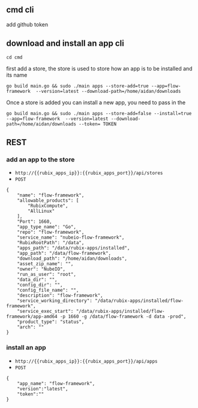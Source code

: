 ## cmd cli

add github token

## download and install an app cli

```
cd cmd
```
first add a store, the store is used to store how an app is to be installed and its name
```
go build main.go && sudo ./main apps --store-add=true --app=flow-framework  --version=latest --download-path=/home/aidan/downloads 
```

Once a store is added you can install a new app, you need to pass in the


```
go build main.go && sudo ./main apps --store-add=false --install=true  --app=flow-framework  --version=latest --download-path=/home/aidan/downloads --token= TOKEN
```


## REST

### add an app to the store

- `http://{{rubix_apps_ip}}:{{rubix_apps_port}}/api/stores`
- `POST`

```
{
    "name": "flow-framework",
    "allowable_products": [
        "RubixCompute",
        "AllLinux"
    ],
    "Port": 1660,
    "app_type_name": "Go",
    "repo": "flow-framework",
    "service_name": "nubeio-flow-framework",
    "RubixRootPath": "/data",
    "apps_path": "/data/rubix-apps/installed",
    "app_path": "/data/flow-framework",
    "download_path": "/home/aidan/downloads",
    "asset_zip_name": "",
    "owner": "NubeIO",
    "run_as_user": "root",
    "data_dir": "",
    "config_dir": "",
    "config_file_name": "",
    "description": "flow-framework",
    "service_working_directory": "/data/rubix-apps/installed/flow-framework",
    "service_exec_start": "/data/rubix-apps/installed/flow-framework/app-amd64 -p 1660 -g /data/flow-framework -d data -prod",
    "product_type": "status",
    "arch": ""
}

```


### install an app

- `http://{{rubix_apps_ip}}:{{rubix_apps_port}}/api/apps`
- `POST`

```
{
    "app_name": "flow-framework",
    "version":"latest",
    "token":""
}
```